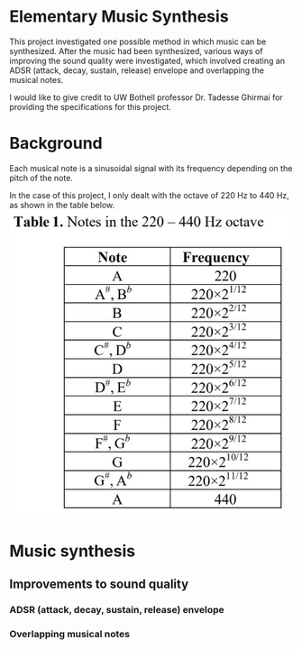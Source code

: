# Elementary Music Synthesis
This project investigated one possible method in which music can be synthesized. After the music had been synthesized, various ways of improving the sound quality were investigated, which involved creating an ADSR (attack, decay, sustain, release) envelope and overlapping the musical notes.

I would like to give credit to UW Bothell professor Dr. Tadesse Ghirmai for providing the specifications for this project.

# Background
Each musical note is a sinusoidal signal with its frequency depending on the pitch of the note.

In the case of this project, I only dealt with the octave of 220 Hz to 440 Hz, as shown in the table below.
![Frequency table](https://github.com/leeway64/Elementary-Music-Synthesis/blob/master/Frequency%20table.jpg)


# Music synthesis


## Improvements to sound quality
### ADSR (attack, decay, sustain, release) envelope
### Overlapping musical notes
